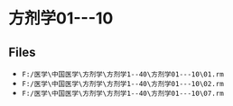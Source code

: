 # 方剂学01---10

## Files

- `F:/医学\中国医学\方剂学\方剂学1--40\方剂学01---10\01.rm`
- `F:/医学\中国医学\方剂学\方剂学1--40\方剂学01---10\02.rm`
- `F:/医学\中国医学\方剂学\方剂学1--40\方剂学01---10\07.rm`
